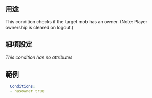 ## 用途
This condition checks if the target mob has an owner. 
(Note: Player ownership is cleared on logout.)


## 細項設定
*This condition has no attributes*


## 範例
```yaml
  Conditions:
  - hasowner true
```